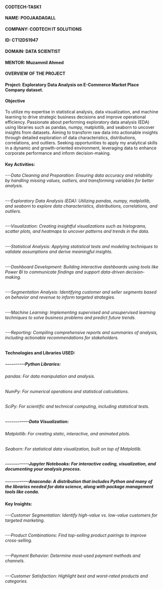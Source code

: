 #### CODTECH-TASK1
#### NAME: POOJAADAGALL
#### COMPANY: CODTECH IT SOLUTIONS
#### ID: CT12DS1947
#### DOMAIN: DATA SCIENTIST
#### MENTOR: Muzammil Ahmed

#### OVERVIEW OF THE PROJECT

#### Project: Exploratory Data Analysis on E-Commerce Market Place Company dataset.

#### Objective
To utilize my expertise in statistical analysis, data visualization, and machine learning to drive strategic business decisions and improve operational efficiency. Passionate about performing exploratory data analysis (EDA) using libraries such as pandas, numpy, matplotlib, and seaborn to uncover insights from datasets. Aiming to transform raw data into actionable insights through detailed exploration of data characteristics, distributions, correlations, and outliers. Seeking opportunities to apply my analytical skills in a dynamic and growth-oriented environment, leveraging data to enhance corporate performance and inform decision-making.

#### Key Activities:

###### ---Data Cleaning and Preparation: Ensuring data accuracy and reliability by handling missing values, outliers, and transforming variables for better analysis.

###### ---Exploratory Data Analysis (EDA): Utilizing pandas, numpy, matplotlib, and seaborn to explore data characteristics, distributions, correlations, and outliers.

###### ---Visualization: Creating insightful visualizations such as histograms, scatter plots, and heatmaps to uncover patterns and trends in the data.

###### ---Statistical Analysis: Applying statistical tests and modeling techniques to validate assumptions and derive meaningful insights.

###### ---Dashboard Development: Building interactive dashboards using tools like Power BI to communicate findings and support data-driven decision-making.

###### ---Segmentation Analysis: Identifying customer and seller segments based on behavior and revenue to inform targeted strategies.

###### ---Machine Learning: Implementing supervised and unsupervised learning techniques to solve business problems and predict future trends.

###### ---Reporting: Compiling comprehensive reports and summaries of analysis, including actionable recommendations for stakeholders.

 
 
 
 #### Technologies and Libraries USED:

 ##### ----------Python Libraries:
             
  ###### pandas: For data manipulation and analysis.
  ###### NumPy: For numerical operations and statistical calculations.
  ###### SciPy: For scientific and technical computing, including statistical tests.
        
##### ------------Data Visualization:

 ###### Matplotlib: For creating static, interactive, and animated plots.
 ###### Seaborn: For statistical data visualization, built on top of Matplotlib.

##### ------------Jupyter Notebooks: For interactive coding, visualization, and documenting your analysis process.

##### ------------Anaconda: A distribution that includes Python and many of the libraries needed for data science, along with package management tools like conda.


#### Key Insights:

###### ---Customer Segmentation: Identify high-value vs. low-value customers for targeted marketing.

###### ---Product Combinations: Find top-selling product pairings to improve cross-selling.

###### ---Payment Behavior: Determine most-used payment methods and channels.

###### ---Customer Satisfaction: Highlight best and worst-rated products and categories.

